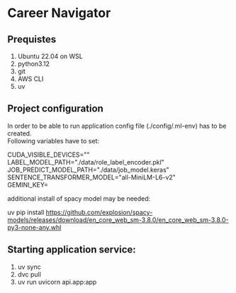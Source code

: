 # Career Navigator
## Prequistes
1. Ubuntu 22.04 on WSL
2. python3.12
3. git
4. AWS CLI
5. uv

## Project configuration
In order to be able to run application config file (./config/.ml-env) has to be created.  
Following variables have to set:

CUDA_VISIBLE_DEVICES=""  
LABEL_MODEL_PATH="./data/role_label_encoder.pkl"  
JOB_PREDICT_MODEL_PATH="./data/job_model.keras"  
SENTENCE_TRANSFORMER_MODEL="all-MiniLM-L6-v2"  
GEMINI_KEY=<your api key>  

additional install of spacy model may be needed:

uv pip install https://github.com/explosion/spacy-models/releases/download/en_core_web_sm-3.8.0/en_core_web_sm-3.8.0-py3-none-any.whl

## Starting application service:
1. uv sync
2. dvc pull
3. uv run uvicorn api.app:app

## 
